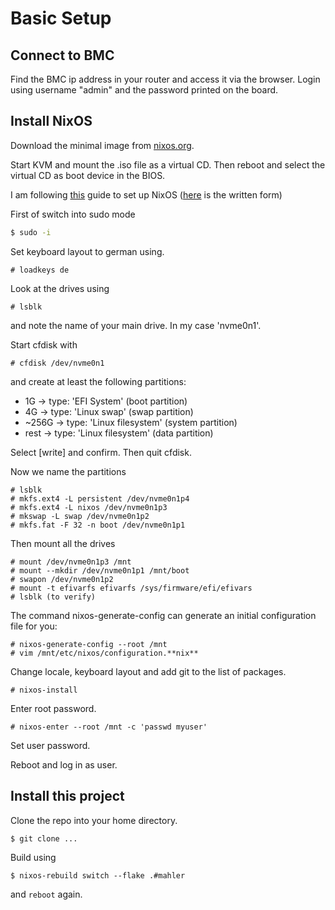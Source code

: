 # Basic Setup
## Connect to BMC
Find the BMC ip address in your router and access it via the browser.
Login using username "admin" and the password printed on the board.

## Install NixOS
Download the minimal image from [nixos.org](https://nixos.org/download/).

Start KVM and mount the .iso file as a virtual CD.
Then reboot and select the virtual CD as boot device in the BIOS.

I am following [this](https://www.youtube.com/watch?v=lUB2rwDUm5A) guide to set up NixOS ([here](https://nixos.org/manual/nixos/stable/#ch-installation) is the written form)

First of switch into sudo mode
```bash
$ sudo -i
```

Set keyboard layout to german using.
```
# loadkeys de
```

Look at the drives using
```
# lsblk
```
and note the name of your main drive. In my case 'nvme0n1'.

Start cfdisk with
```
# cfdisk /dev/nvme0n1
```
and create at least the following partitions:
* 1G -> type: 'EFI System' (boot partition)
* 4G -> type: 'Linux swap' (swap partition)
* ~256G -> type: 'Linux filesystem' (system partition)
* rest -> type: 'Linux filesystem' (data partition)

Select [write] and confirm. Then quit cfdisk.

Now we name the partitions
```
# lsblk
# mkfs.ext4 -L persistent /dev/nvme0n1p4
# mkfs.ext4 -L nixos /dev/nvme0n1p3
# mkswap -L swap /dev/nvme0n1p2
# mkfs.fat -F 32 -n boot /dev/nvme0n1p1
```

Then mount all the drives
```
# mount /dev/nvme0n1p3 /mnt
# mount --mkdir /dev/nvme0n1p1 /mnt/boot
# swapon /dev/nvme0n1p2
# mount -t efivarfs efivarfs /sys/firmware/efi/efivars
# lsblk (to verify)
```

The command nixos-generate-config can generate an initial configuration file for you:
```
# nixos-generate-config --root /mnt
# vim /mnt/etc/nixos/configuration.**nix**
```

Change locale, keyboard layout and add git to the list of packages.

```
# nixos-install
```

Enter root password.

```
# nixos-enter --root /mnt -c 'passwd myuser'
```
Set user password.

Reboot and log in as user.

## Install this project

Clone the repo into your home directory.
```
$ git clone ...
```

Build using
```
$ nixos-rebuild switch --flake .#mahler
```

and `reboot` again.
